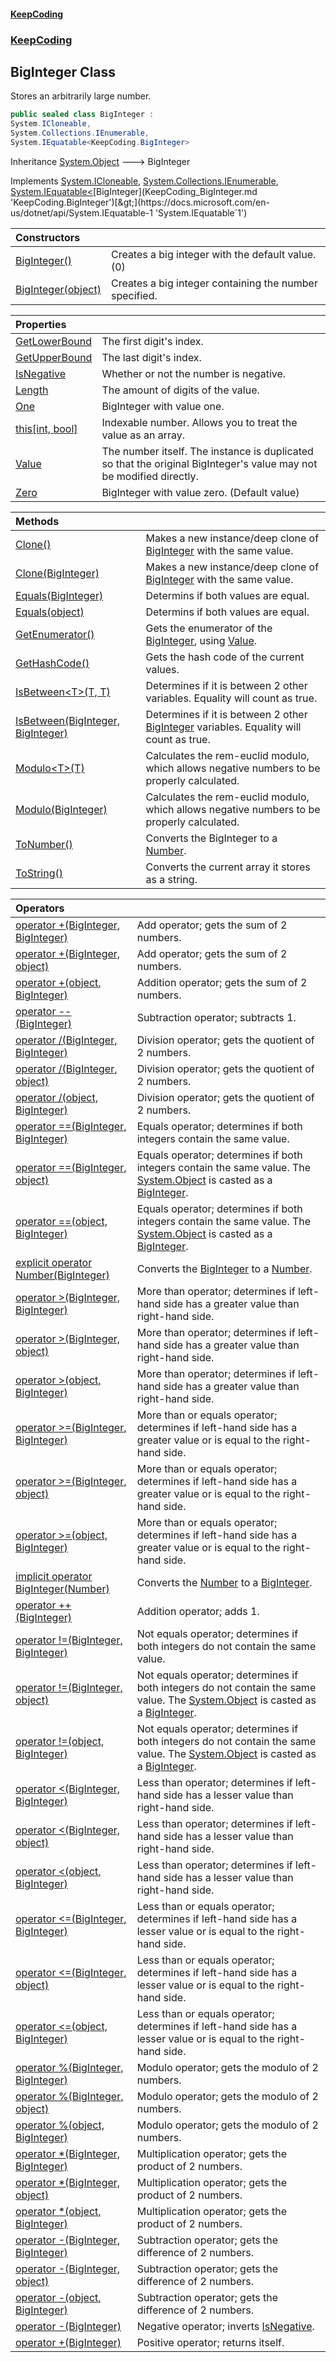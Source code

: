#### [KeepCoding](index.md 'index')
### [KeepCoding](KeepCoding.md 'KeepCoding')
## BigInteger Class
Stores an arbitrarily large number.  
```csharp
public sealed class BigInteger :
System.ICloneable,
System.Collections.IEnumerable,
System.IEquatable<KeepCoding.BigInteger>
```

Inheritance [System.Object](https://docs.microsoft.com/en-us/dotnet/api/System.Object 'System.Object') &#129106; BigInteger  

Implements [System.ICloneable](https://docs.microsoft.com/en-us/dotnet/api/System.ICloneable 'System.ICloneable'), [System.Collections.IEnumerable](https://docs.microsoft.com/en-us/dotnet/api/System.Collections.IEnumerable 'System.Collections.IEnumerable'), [System.IEquatable&lt;](https://docs.microsoft.com/en-us/dotnet/api/System.IEquatable-1 'System.IEquatable`1')[BigInteger](KeepCoding_BigInteger.md 'KeepCoding.BigInteger')[&gt;](https://docs.microsoft.com/en-us/dotnet/api/System.IEquatable-1 'System.IEquatable`1')  

| Constructors | |
| :--- | :--- |
| [BigInteger()](KeepCoding_BigInteger_BigInteger().md 'KeepCoding.BigInteger.BigInteger()') | Creates a big integer with the default value. (0)<br/> |
| [BigInteger(object)](KeepCoding_BigInteger_BigInteger(object).md 'KeepCoding.BigInteger.BigInteger(object)') | Creates a big integer containing the number specified.<br/> |

| Properties | |
| :--- | :--- |
| [GetLowerBound](KeepCoding_BigInteger_GetLowerBound.md 'KeepCoding.BigInteger.GetLowerBound') | The first digit's index.<br/> |
| [GetUpperBound](KeepCoding_BigInteger_GetUpperBound.md 'KeepCoding.BigInteger.GetUpperBound') | The last digit's index.<br/> |
| [IsNegative](KeepCoding_BigInteger_IsNegative.md 'KeepCoding.BigInteger.IsNegative') | Whether or not the number is negative.<br/> |
| [Length](KeepCoding_BigInteger_Length.md 'KeepCoding.BigInteger.Length') | The amount of digits of the value.<br/> |
| [One](KeepCoding_BigInteger_One.md 'KeepCoding.BigInteger.One') | BigInteger with value one.<br/> |
| [this[int, bool]](KeepCoding_BigInteger_this_int_bool_.md 'KeepCoding.BigInteger.this[int, bool]') | Indexable number. Allows you to treat the value as an array.<br/> |
| [Value](KeepCoding_BigInteger_Value.md 'KeepCoding.BigInteger.Value') | The number itself. The instance is duplicated so that the original BigInteger's value may not be modified directly.<br/> |
| [Zero](KeepCoding_BigInteger_Zero.md 'KeepCoding.BigInteger.Zero') | BigInteger with value zero. (Default value)<br/> |

| Methods | |
| :--- | :--- |
| [Clone()](KeepCoding_BigInteger_Clone().md 'KeepCoding.BigInteger.Clone()') | Makes a new instance/deep clone of [BigInteger](KeepCoding_BigInteger.md 'KeepCoding.BigInteger') with the same value.<br/> |
| [Clone(BigInteger)](KeepCoding_BigInteger_Clone(KeepCoding_BigInteger).md 'KeepCoding.BigInteger.Clone(KeepCoding.BigInteger)') | Makes a new instance/deep clone of [BigInteger](KeepCoding_BigInteger.md 'KeepCoding.BigInteger') with the same value.<br/> |
| [Equals(BigInteger)](KeepCoding_BigInteger_Equals(KeepCoding_BigInteger).md 'KeepCoding.BigInteger.Equals(KeepCoding.BigInteger)') | Determins if both values are equal.<br/> |
| [Equals(object)](KeepCoding_BigInteger_Equals(object).md 'KeepCoding.BigInteger.Equals(object)') | Determins if both values are equal.<br/> |
| [GetEnumerator()](KeepCoding_BigInteger_GetEnumerator().md 'KeepCoding.BigInteger.GetEnumerator()') | Gets the enumerator of the [BigInteger](KeepCoding_BigInteger.md 'KeepCoding.BigInteger'), using [Value](KeepCoding_BigInteger_Value.md 'KeepCoding.BigInteger.Value').<br/> |
| [GetHashCode()](KeepCoding_BigInteger_GetHashCode().md 'KeepCoding.BigInteger.GetHashCode()') | Gets the hash code of the current values.<br/> |
| [IsBetween&lt;T&gt;(T, T)](KeepCoding_BigInteger_IsBetween_T_(T_T).md 'KeepCoding.BigInteger.IsBetween&lt;T&gt;(T, T)') | Determines if it is between 2 other variables. Equality will count as true.<br/> |
| [IsBetween(BigInteger, BigInteger)](KeepCoding_BigInteger_IsBetween(KeepCoding_BigInteger_KeepCoding_BigInteger).md 'KeepCoding.BigInteger.IsBetween(KeepCoding.BigInteger, KeepCoding.BigInteger)') | Determines if it is between 2 other [BigInteger](KeepCoding_BigInteger.md 'KeepCoding.BigInteger') variables. Equality will count as true.<br/> |
| [Modulo&lt;T&gt;(T)](KeepCoding_BigInteger_Modulo_T_(T).md 'KeepCoding.BigInteger.Modulo&lt;T&gt;(T)') | Calculates the rem-euclid modulo, which allows negative numbers to be properly calculated.<br/> |
| [Modulo(BigInteger)](KeepCoding_BigInteger_Modulo(KeepCoding_BigInteger).md 'KeepCoding.BigInteger.Modulo(KeepCoding.BigInteger)') | Calculates the rem-euclid modulo, which allows negative numbers to be properly calculated.<br/> |
| [ToNumber()](KeepCoding_BigInteger_ToNumber().md 'KeepCoding.BigInteger.ToNumber()') | Converts the BigInteger to a [Number](KeepCoding_Number.md 'KeepCoding.Number').<br/> |
| [ToString()](KeepCoding_BigInteger_ToString().md 'KeepCoding.BigInteger.ToString()') | Converts the current array it stores as a string.<br/> |

| Operators | |
| :--- | :--- |
| [operator +(BigInteger, BigInteger)](KeepCoding_BigInteger_op_Addition(KeepCoding_BigInteger_KeepCoding_BigInteger).md 'KeepCoding.BigInteger.op_Addition(KeepCoding.BigInteger, KeepCoding.BigInteger)') | Add operator; gets the sum of 2 numbers.<br/> |
| [operator +(BigInteger, object)](KeepCoding_BigInteger_op_Addition(KeepCoding_BigInteger_object).md 'KeepCoding.BigInteger.op_Addition(KeepCoding.BigInteger, object)') | Add operator; gets the sum of 2 numbers.<br/> |
| [operator +(object, BigInteger)](KeepCoding_BigInteger_op_Addition(object_KeepCoding_BigInteger).md 'KeepCoding.BigInteger.op_Addition(object, KeepCoding.BigInteger)') | Addition operator; gets the sum of 2 numbers.<br/> |
| [operator --(BigInteger)](KeepCoding_BigInteger_op_Decrement(KeepCoding_BigInteger).md 'KeepCoding.BigInteger.op_Decrement(KeepCoding.BigInteger)') | Subtraction operator; subtracts 1.<br/> |
| [operator /(BigInteger, BigInteger)](KeepCoding_BigInteger_op_Division(KeepCoding_BigInteger_KeepCoding_BigInteger).md 'KeepCoding.BigInteger.op_Division(KeepCoding.BigInteger, KeepCoding.BigInteger)') | Division operator; gets the quotient of 2 numbers.<br/> |
| [operator /(BigInteger, object)](KeepCoding_BigInteger_op_Division(KeepCoding_BigInteger_object).md 'KeepCoding.BigInteger.op_Division(KeepCoding.BigInteger, object)') | Division operator; gets the quotient of 2 numbers.<br/> |
| [operator /(object, BigInteger)](KeepCoding_BigInteger_op_Division(object_KeepCoding_BigInteger).md 'KeepCoding.BigInteger.op_Division(object, KeepCoding.BigInteger)') | Division operator; gets the quotient of 2 numbers.<br/> |
| [operator ==(BigInteger, BigInteger)](KeepCoding_BigInteger_op_Equality(KeepCoding_BigInteger_KeepCoding_BigInteger).md 'KeepCoding.BigInteger.op_Equality(KeepCoding.BigInteger, KeepCoding.BigInteger)') | Equals operator; determines if both integers contain the same value.<br/> |
| [operator ==(BigInteger, object)](KeepCoding_BigInteger_op_Equality(KeepCoding_BigInteger_object).md 'KeepCoding.BigInteger.op_Equality(KeepCoding.BigInteger, object)') | Equals operator; determines if both integers contain the same value. The [System.Object](https://docs.microsoft.com/en-us/dotnet/api/System.Object 'System.Object') is casted as a [BigInteger](KeepCoding_BigInteger.md 'KeepCoding.BigInteger').<br/> |
| [operator ==(object, BigInteger)](KeepCoding_BigInteger_op_Equality(object_KeepCoding_BigInteger).md 'KeepCoding.BigInteger.op_Equality(object, KeepCoding.BigInteger)') | Equals operator; determines if both integers contain the same value. The [System.Object](https://docs.microsoft.com/en-us/dotnet/api/System.Object 'System.Object') is casted as a [BigInteger](KeepCoding_BigInteger.md 'KeepCoding.BigInteger').<br/> |
| [explicit operator Number(BigInteger)](KeepCoding_BigInteger_op_ExplicitKeepCoding_Number(KeepCoding_BigInteger).md 'KeepCoding.BigInteger.op_Explicit KeepCoding.Number(KeepCoding.BigInteger)') | Converts the [BigInteger](KeepCoding_BigInteger.md 'KeepCoding.BigInteger') to a [Number](KeepCoding_Number.md 'KeepCoding.Number').<br/> |
| [operator &gt;(BigInteger, BigInteger)](KeepCoding_BigInteger_op_GreaterThan(KeepCoding_BigInteger_KeepCoding_BigInteger).md 'KeepCoding.BigInteger.op_GreaterThan(KeepCoding.BigInteger, KeepCoding.BigInteger)') | More than operator; determines if left-hand side has a greater value than right-hand side.<br/> |
| [operator &gt;(BigInteger, object)](KeepCoding_BigInteger_op_GreaterThan(KeepCoding_BigInteger_object).md 'KeepCoding.BigInteger.op_GreaterThan(KeepCoding.BigInteger, object)') | More than operator; determines if left-hand side has a greater value than right-hand side.<br/> |
| [operator &gt;(object, BigInteger)](KeepCoding_BigInteger_op_GreaterThan(object_KeepCoding_BigInteger).md 'KeepCoding.BigInteger.op_GreaterThan(object, KeepCoding.BigInteger)') | More than operator; determines if left-hand side has a greater value than right-hand side.<br/> |
| [operator &gt;=(BigInteger, BigInteger)](KeepCoding_BigInteger_op_GreaterThanOrEqual(KeepCoding_BigInteger_KeepCoding_BigInteger).md 'KeepCoding.BigInteger.op_GreaterThanOrEqual(KeepCoding.BigInteger, KeepCoding.BigInteger)') | More than or equals operator; determines if left-hand side has a greater value or is equal to the right-hand side.<br/> |
| [operator &gt;=(BigInteger, object)](KeepCoding_BigInteger_op_GreaterThanOrEqual(KeepCoding_BigInteger_object).md 'KeepCoding.BigInteger.op_GreaterThanOrEqual(KeepCoding.BigInteger, object)') | More than or equals operator; determines if left-hand side has a greater value or is equal to the right-hand side.<br/> |
| [operator &gt;=(object, BigInteger)](KeepCoding_BigInteger_op_GreaterThanOrEqual(object_KeepCoding_BigInteger).md 'KeepCoding.BigInteger.op_GreaterThanOrEqual(object, KeepCoding.BigInteger)') | More than or equals operator; determines if left-hand side has a greater value or is equal to the right-hand side.<br/> |
| [implicit operator BigInteger(Number)](KeepCoding_BigInteger_op_ImplicitKeepCoding_BigInteger(KeepCoding_Number).md 'KeepCoding.BigInteger.op_Implicit KeepCoding.BigInteger(KeepCoding.Number)') | Converts the [Number](KeepCoding_Number.md 'KeepCoding.Number') to a [BigInteger](KeepCoding_BigInteger.md 'KeepCoding.BigInteger').<br/> |
| [operator ++(BigInteger)](KeepCoding_BigInteger_op_Increment(KeepCoding_BigInteger).md 'KeepCoding.BigInteger.op_Increment(KeepCoding.BigInteger)') | Addition operator; adds 1.<br/> |
| [operator !=(BigInteger, BigInteger)](KeepCoding_BigInteger_op_Inequality(KeepCoding_BigInteger_KeepCoding_BigInteger).md 'KeepCoding.BigInteger.op_Inequality(KeepCoding.BigInteger, KeepCoding.BigInteger)') | Not equals operator; determines if both integers do not contain the same value.<br/> |
| [operator !=(BigInteger, object)](KeepCoding_BigInteger_op_Inequality(KeepCoding_BigInteger_object).md 'KeepCoding.BigInteger.op_Inequality(KeepCoding.BigInteger, object)') | Not equals operator; determines if both integers do not contain the same value. The [System.Object](https://docs.microsoft.com/en-us/dotnet/api/System.Object 'System.Object') is casted as a [BigInteger](KeepCoding_BigInteger.md 'KeepCoding.BigInteger').<br/> |
| [operator !=(object, BigInteger)](KeepCoding_BigInteger_op_Inequality(object_KeepCoding_BigInteger).md 'KeepCoding.BigInteger.op_Inequality(object, KeepCoding.BigInteger)') | Not equals operator; determines if both integers do not contain the same value. The [System.Object](https://docs.microsoft.com/en-us/dotnet/api/System.Object 'System.Object') is casted as a [BigInteger](KeepCoding_BigInteger.md 'KeepCoding.BigInteger').<br/> |
| [operator &lt;(BigInteger, BigInteger)](KeepCoding_BigInteger_op_LessThan(KeepCoding_BigInteger_KeepCoding_BigInteger).md 'KeepCoding.BigInteger.op_LessThan(KeepCoding.BigInteger, KeepCoding.BigInteger)') | Less than operator; determines if left-hand side has a lesser value than right-hand side.<br/> |
| [operator &lt;(BigInteger, object)](KeepCoding_BigInteger_op_LessThan(KeepCoding_BigInteger_object).md 'KeepCoding.BigInteger.op_LessThan(KeepCoding.BigInteger, object)') | Less than operator; determines if left-hand side has a lesser value than right-hand side.<br/> |
| [operator &lt;(object, BigInteger)](KeepCoding_BigInteger_op_LessThan(object_KeepCoding_BigInteger).md 'KeepCoding.BigInteger.op_LessThan(object, KeepCoding.BigInteger)') | Less than operator; determines if left-hand side has a lesser value than right-hand side.<br/> |
| [operator &lt;=(BigInteger, BigInteger)](KeepCoding_BigInteger_op_LessThanOrEqual(KeepCoding_BigInteger_KeepCoding_BigInteger).md 'KeepCoding.BigInteger.op_LessThanOrEqual(KeepCoding.BigInteger, KeepCoding.BigInteger)') | Less than or equals operator; determines if left-hand side has a lesser value or is equal to the right-hand side.<br/> |
| [operator &lt;=(BigInteger, object)](KeepCoding_BigInteger_op_LessThanOrEqual(KeepCoding_BigInteger_object).md 'KeepCoding.BigInteger.op_LessThanOrEqual(KeepCoding.BigInteger, object)') | Less than or equals operator; determines if left-hand side has a lesser value or is equal to the right-hand side.<br/> |
| [operator &lt;=(object, BigInteger)](KeepCoding_BigInteger_op_LessThanOrEqual(object_KeepCoding_BigInteger).md 'KeepCoding.BigInteger.op_LessThanOrEqual(object, KeepCoding.BigInteger)') | Less than or equals operator; determines if left-hand side has a lesser value or is equal to the right-hand side.<br/> |
| [operator %(BigInteger, BigInteger)](KeepCoding_BigInteger_op_Modulus(KeepCoding_BigInteger_KeepCoding_BigInteger).md 'KeepCoding.BigInteger.op_Modulus(KeepCoding.BigInteger, KeepCoding.BigInteger)') | Modulo operator; gets the modulo of 2 numbers.<br/> |
| [operator %(BigInteger, object)](KeepCoding_BigInteger_op_Modulus(KeepCoding_BigInteger_object).md 'KeepCoding.BigInteger.op_Modulus(KeepCoding.BigInteger, object)') | Modulo operator; gets the modulo of 2 numbers.<br/> |
| [operator %(object, BigInteger)](KeepCoding_BigInteger_op_Modulus(object_KeepCoding_BigInteger).md 'KeepCoding.BigInteger.op_Modulus(object, KeepCoding.BigInteger)') | Modulo operator; gets the modulo of 2 numbers.<br/> |
| [operator *(BigInteger, BigInteger)](KeepCoding_BigInteger_op_Multiply(KeepCoding_BigInteger_KeepCoding_BigInteger).md 'KeepCoding.BigInteger.op_Multiply(KeepCoding.BigInteger, KeepCoding.BigInteger)') | Multiplication operator; gets the product of 2 numbers.<br/> |
| [operator *(BigInteger, object)](KeepCoding_BigInteger_op_Multiply(KeepCoding_BigInteger_object).md 'KeepCoding.BigInteger.op_Multiply(KeepCoding.BigInteger, object)') | Multiplication operator; gets the product of 2 numbers.<br/> |
| [operator *(object, BigInteger)](KeepCoding_BigInteger_op_Multiply(object_KeepCoding_BigInteger).md 'KeepCoding.BigInteger.op_Multiply(object, KeepCoding.BigInteger)') | Multiplication operator; gets the product of 2 numbers.<br/> |
| [operator -(BigInteger, BigInteger)](KeepCoding_BigInteger_op_Subtraction(KeepCoding_BigInteger_KeepCoding_BigInteger).md 'KeepCoding.BigInteger.op_Subtraction(KeepCoding.BigInteger, KeepCoding.BigInteger)') | Subtraction operator; gets the difference of 2 numbers.<br/> |
| [operator -(BigInteger, object)](KeepCoding_BigInteger_op_Subtraction(KeepCoding_BigInteger_object).md 'KeepCoding.BigInteger.op_Subtraction(KeepCoding.BigInteger, object)') | Subtraction operator; gets the difference of 2 numbers.<br/> |
| [operator -(object, BigInteger)](KeepCoding_BigInteger_op_Subtraction(object_KeepCoding_BigInteger).md 'KeepCoding.BigInteger.op_Subtraction(object, KeepCoding.BigInteger)') | Subtraction operator; gets the difference of 2 numbers.<br/> |
| [operator -(BigInteger)](KeepCoding_BigInteger_op_UnaryNegation(KeepCoding_BigInteger).md 'KeepCoding.BigInteger.op_UnaryNegation(KeepCoding.BigInteger)') | Negative operator; inverts [IsNegative](KeepCoding_BigInteger_IsNegative.md 'KeepCoding.BigInteger.IsNegative').<br/> |
| [operator +(BigInteger)](KeepCoding_BigInteger_op_UnaryPlus(KeepCoding_BigInteger).md 'KeepCoding.BigInteger.op_UnaryPlus(KeepCoding.BigInteger)') | Positive operator; returns itself.<br/> |
